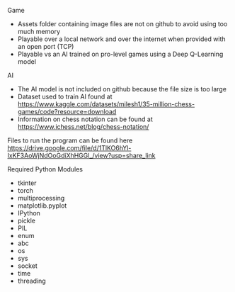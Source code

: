 Game
- Assets folder containing image files are not on github to avoid using too much memory  
- Playable over a local network and over the internet when provided with an open port (TCP)  
- Playable vs an AI trained on pro-level games using a Deep Q-Learning model  
  
AI  
- The AI model is not included on github because the file size is too large  
- Dataset used to train AI found at https://www.kaggle.com/datasets/milesh1/35-million-chess-games/code?resource=download  
- Information on chess notation can be found at https://www.ichess.net/blog/chess-notation/  

Files to run the program can be found here  
https://drive.google.com/file/d/1TlKO6hYl-IxKF3AoWjNdOoGdiXhHGGl_/view?usp=share_link  
  
Required Python Modules  
- tkinter  
- torch  
- multiprocessing  
- matplotlib.pyplot  
- IPython  
- pickle  
- PIL  
- enum  
- abc  
- os  
- sys  
- socket  
- time  
- threading  